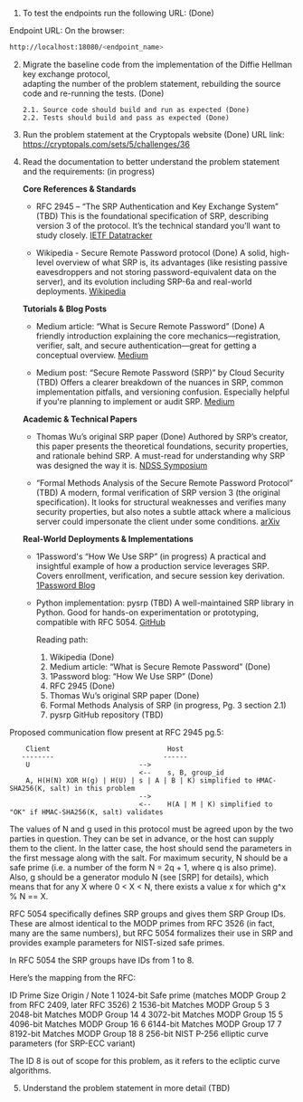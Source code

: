 1. To test the endpoints run the following URL: (Done)

Endpoint URL:
On the browser:

```bash
http://localhost:18080/<endpoint_name>
```

2.  Migrate the baseline code from the implementation of the Diffie Hellman key exchange protocol,  
    adapting the number of the problem statement, rebuilding the source code and re-running the tests. (Done)

        2.1. Source code should build and run as expected (Done)
        2.2. Tests should build and pass as expected (Done)

3.  Run the problem statement at the Cryptopals website (Done)
    URL link: https://cryptopals.com/sets/5/challenges/36

4.  Read the documentation to better understand the problem statement and the requirements: (in progress)

    **Core References & Standards**

    - RFC 2945 – “The SRP Authentication and Key Exchange System” (TBD)
      This is the foundational specification of SRP, describing version 3 of the protocol. It’s the technical standard you’ll want to study closely.
      [IETF Datatracker](https://datatracker.ietf.org/doc/html/rfc2945?utm_source=chatgpt.com)

    - Wikipedia - Secure Remote Password protocol (Done)
      A solid, high-level overview of what SRP is, its advantages (like resisting passive eavesdroppers and not storing password-equivalent data on the server), and its evolution including SRP-6a and real-world deployments.
      [Wikipedia](https://en.wikipedia.org/wiki/Secure_Remote_Password_protocol?utm_source=chatgpt.com)

    **Tutorials & Blog Posts**

    - Medium article: “What is Secure Remote Password” (Done)
      A friendly introduction explaining the core mechanics—registration, verifier, salt, and secure authentication—great for getting a conceptual overview.
      [Medium](https://medium.com/synologyc2/what-is-secure-remote-password-12b376f6b119)

    - Medium post: “Secure Remote Password (SRP)” by Cloud Security (TBD)
      Offers a clearer breakdown of the nuances in SRP, common implementation pitfalls, and versioning confusion. Especially helpful if you're planning to implement or audit SRP.
      [Medium](https://medium.com/cloud-security/secure-remote-password-spa-0f91a620ebca)

    **Academic & Technical Papers**

    - Thomas Wu’s original SRP paper (Done)
      Authored by SRP’s creator, this paper presents the theoretical foundations, security properties, and rationale behind SRP. A must-read for understanding why SRP was designed the way it is.
      [NDSS Symposium](https://www.ndss-symposium.org/wp-content/uploads/2017/09/The-Secure-Remote-Password-Protocol.pdf?utm_source=chatgpt.com)

    - “Formal Methods Analysis of the Secure Remote Password Protocol” (TBD)
      A modern, formal verification of SRP version 3 (the original specification). It looks for structural weaknesses and verifies many security properties, but also notes a subtle attack where a malicious server could impersonate the client under some conditions.
      [arXiv](https://arxiv.org/pdf/2003.07421)

    **Real-World Deployments & Implementations**

    - 1Password's “How We Use SRP” (in progress)
      A practical and insightful example of how a production service leverages SRP. Covers enrollment, verification, and secure session key derivation.
      [1Password Blog](https://blog.1password.com/developers-how-we-use-srp-and-you-can-too/?utm_source=chatgpt.com)

    - Python implementation: pysrp (TBD)
      A well-maintained SRP library in Python. Good for hands-on experimentation or prototyping, compatible with RFC 5054.
      [GitHub](https://github.com/cocagne/pysrp?utm_source=chatgpt.com)

      Reading path:

      1. Wikipedia (Done)
      2. Medium article: “What is Secure Remote Password” (Done)
      3. 1Password blog: “How We Use SRP” (Done)
      4. RFC 2945 (Done)
      5. Thomas Wu’s original SRP paper (Done)
      6. Formal Methods Analysis of SRP (in progress, Pg. 3 section 2.1)
      7. pysrp GitHub repository (TBD)

Proposed communication flow present at RFC 2945 pg.5:

        Client                             Host
       --------                           ------
        U                           -->
                                    <--    s, B, group_id
        A, H(H(N) XOR H(g) | H(U) | s | A | B | K) simplified to HMAC-SHA256(K, salt) in this problem
                                    -->
                                    <--    H(A | M | K) simplified to  "OK" if HMAC-SHA256(K, salt) validates

The values of N and g used in this protocol must be agreed upon by
the two parties in question. They can be set in advance, or the host
can supply them to the client. In the latter case, the host should
send the parameters in the first message along with the salt. For
maximum security, N should be a safe prime (i.e. a number of the form
N = 2q + 1, where q is also prime). Also, g should be a generator
modulo N (see [SRP] for details), which means that for any X where 0
< X < N, there exists a value x for which g^x % N == X.

RFC 5054 specifically defines SRP groups and gives them SRP Group IDs.
These are almost identical to the MODP primes from RFC 3526 (in fact,
many are the same numbers), but RFC 5054 formalizes their use in SRP
and provides example parameters for NIST-sized safe primes.

In RFC 5054 the SRP groups have IDs from 1 to 8.

Here’s the mapping from the RFC:

ID Prime Size Origin / Note
1 1024-bit Safe prime (matches MODP Group 2 from RFC 2409, later RFC 3526)
2 1536-bit Matches MODP Group 5
3 2048-bit Matches MODP Group 14
4 3072-bit Matches MODP Group 15
5 4096-bit Matches MODP Group 16
6 6144-bit Matches MODP Group 17
7 8192-bit Matches MODP Group 18
8 256-bit NIST P-256 elliptic curve parameters (for SRP-ECC variant)

The ID 8 is out of scope for this problem, as it refers to the ecliptic
curve algorithms.

5.  Understand the problem statement in more detail (TBD)
